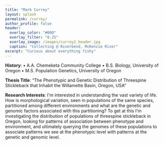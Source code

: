 ```yaml
---
title: "Mark Currey"
layout: splash
permalink: /currey/
author_profile: false
header:
  overlay_color: "#000"
  overlay_filter: "0.25"
  overlay_image: /images/currey2_header.jpg
  caption: "Collecting @ Riverbend, McKenzie River"
excerpt: "Curious about everything fishy"
---
```


**History**: 
•	A.A. Chemeketa Community College
•	B.S. Biology, University of Oregon
•	M.S. Population Genetics, University of Oregon

**Thesis Title**: “The Phenotypic and Genetic Distribution of Threespine Stickleback that Inhabit the Willamette Basin, Oregon, USA”

**Research Interests**: I'm interested in understanding the vast variety of life. How is morphological variation, seen in populations of the same species, partitioned among different environments and what are the genetic and genomic factors associated with this partitioning? To get at this I'm investigating the distribution of populations of threespine stickleback in Oregon, looking for patterns of association between phenotype and environment, and ultimately querying the genomes of these populations to associate patterns we see at the phenotypic level with patterns at the genetic and genomic level.